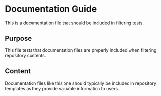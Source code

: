 # Documentation Guide

This is a documentation file that should be included in filtering tests.

## Purpose

This file tests that documentation files are properly included when filtering repository contents.

## Content

Documentation files like this one should typically be included in repository templates as they provide valuable information to users.
